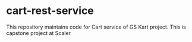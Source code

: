 # cart-rest-service
This repository maintains code for Cart service of GS Kart project. This is capstone project at Scaler

